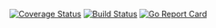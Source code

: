 [![Coverage Status](https://coveralls.io/repos/github/iwalz/tdoc/badge.svg)](https://coveralls.io/github/iwalz/tdoc)
[![Build Status](https://travis-ci.org/iwalz/tdoc.svg?branch=master)](https://travis-ci.org/iwalz/tdoc)
[![Go Report Card](https://goreportcard.com/badge/github.com/iwalz/tdoc)](https://goreportcard.com/report/github.com/iwalz/tdoc)
